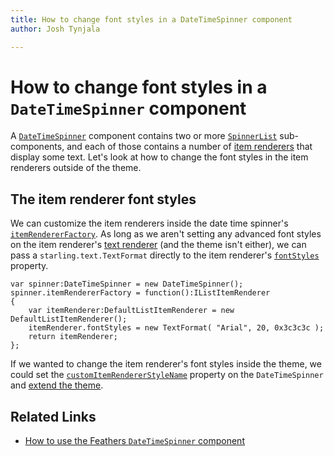 ```yaml
---
title: How to change font styles in a DateTimeSpinner component  
author: Josh Tynjala

---
```

# How to change font styles in a `DateTimeSpinner` component

A [`DateTimeSpinner`](../date-time-spinner.html) component contains two or more [`SpinnerList`](../spinner-list.html) sub-components, and each of those contains a number of [item renderers](../default-item-renderers.html) that display some text. Let's look at how to change the font styles in the item renderers outside of the theme.

## The item renderer font styles

We can customize the item renderers inside the date time spinner's [`itemRendererFactory`](../../api-reference/feathers/controls/DateTimeSpinner.html#itemRendererFactory). As long as we aren't setting any advanced font styles on the item renderer's [text renderer](../text-renderers.html) (and the theme isn't either), we can pass a `starling.text.TextFormat` directly to the item renderer's [`fontStyles`](../../api-reference/feathers/controls/Button.html#fontStyles) property.

``` code
var spinner:DateTimeSpinner = new DateTimeSpinner();
spinner.itemRendererFactory = function():IListItemRenderer
{
	var itemRenderer:DefaultListItemRenderer = new DefaultListItemRenderer();
	itemRenderer.fontStyles = new TextFormat( "Arial", 20, 0x3c3c3c );
	return itemRenderer;
};
```

If we wanted to change the item renderer's font styles inside the theme, we could set the [`customItemRendererStyleName`](../../api-reference/feathers/controls/DateTimeSpinner.html#customItemRendererStyleName) property on the `DateTimeSpinner` and [extend the theme](../extending-themes.html).

## Related Links

-   [How to use the Feathers `DateTimeSpinner` component](../date-time-spinner.html)